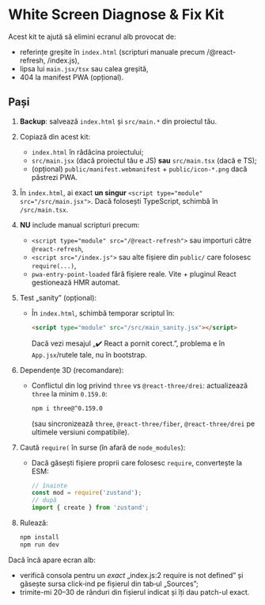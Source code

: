 # White Screen Diagnose & Fix Kit

Acest kit te ajută să elimini ecranul alb provocat de:
- referințe greșite în `index.html` (scripturi manuale precum /@react-refresh, /index.js),
- lipsa lui `main.jsx/tsx` sau calea greșită,
- 404 la manifest PWA (opțional).

## Pași

1) **Backup**: salvează `index.html` și `src/main.*` din proiectul tău.

2) Copiază din acest kit:
   - `index.html` în rădăcina proiectului;
   - `src/main.jsx` (dacă proiectul tău e JS) **sau** `src/main.tsx` (dacă e TS);
   - (opțional) `public/manifest.webmanifest` + `public/icon-*.png` dacă păstrezi PWA.

3) În `index.html`, ai exact **un singur** `<script type="module" src="/src/main.jsx">`.
   Dacă folosești TypeScript, schimbă în `/src/main.tsx`.

4) **NU** include manual scripturi precum:
   - `<script type="module" src="/@react-refresh">` sau importuri către `@react-refresh`,
   - `<script src="/index.js">` sau alte fișiere din `public/` care folosesc `require(...)`,
   - `pwa-entry-point-loaded` fără fișiere reale.
   Vite + pluginul React gestionează HMR automat.

5) Test „sanity” (opțional):
   - În `index.html`, schimbă temporar scriptul în:
     ```html
     <script type="module" src="/src/main_sanity.jsx"></script>
     ```
     Dacă vezi mesajul „✔️ React a pornit corect.”, problema e în `App.jsx`/rutele tale, nu în bootstrap.

6) Dependențe 3D (recomandare):
   - Conflictul din log privind `three` vs `@react-three/drei`: actualizează `three` la minim `0.159.0`:
     ```bash
     npm i three@^0.159.0
     ```
     (sau sincronizează `three`, `@react-three/fiber`, `@react-three/drei` pe ultimele versiuni compatibile).

7) Caută `require(` în surse (în afară de `node_modules`):
   - Dacă găsești fișiere proprii care folosesc `require`, convertește la ESM:
     ```js
     // înainte
     const mod = require('zustand');
     // după
     import { create } from 'zustand';
     ```

8) Rulează:
   ```bash
   npm install
   npm run dev
   ```

Dacă încă apare ecran alb:
- verifică consola pentru un *exact* „index.js:2 require is not defined” și găsește sursa click‑ind pe fișierul din tab‑ul „Sources”;
- trimite-mi 20–30 de rânduri din fișierul indicat și îți dau patch-ul exact.
